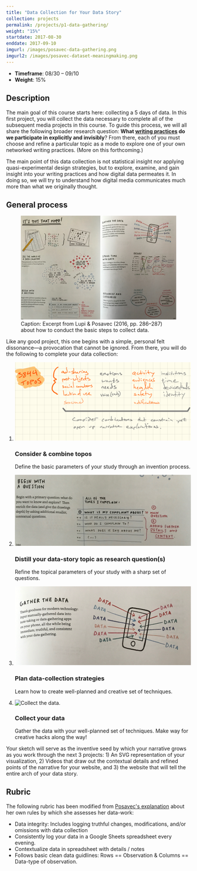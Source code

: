 ```yaml
---
title: "Data Collection for Your Data Story"
collection: projects
permalink: /projects/p1-data-gathering/
weight: "15%"
startdate: 2017-08-30
enddate: 2017-09-10
imgurl: /images/posavec-data-gathering.png
imgurl2: /images/posavec-dataset-meaningmaking.png
---
```


<ul class="project-top-info">
  <li>
    <b>Timeframe</b>: 08/30 &ndash; 09/10</li>
  <li>
    <b>Weight</b>: 15%</li>
</ul>

## Description

The main goal of this course starts here: collecting a 5 days of data. In this first project, you will collect the data necessary to complete all of the subsequent media projects in this course. To guide this process, we will all share the following broader research question: **What [writing practices](/assets/docs/writing-practices.pdf) do we participate in explicitly and invisibly**? From there, each of you must choose and refine a particular topic as a mode to explore one of your own networked writing practices. (More on this forthcoming.)

The main point of this data collection is not statistical insight nor applying quasi-experimental design strategies, but to explore, examine, and gain insight into your writing practices and how digital data permeates it. In doing so, we will try to understand how digital media communicates much more than what we originally thought.

## General process

<figure id="twitter-css-body" class="figure-inline proj-img">
  <img src="/images/deardata-data-process-1.png" alt="Excerpt from Lupi &amp; Posavec (2016, pp. 286&ndash;287) about how to conduct the basic steps to collect data." />
  <figcaption>
    Caption: Excerpt from Lupi &amp; Posavec (2016, pp. 286&ndash;287) about how to conduct the basic steps to collect data.
  </figcaption>
</figure>

Like any good project, this one begins with a simple, personal felt dissonance&mdash;a provocation that cannot be ignored. From there, you will do the following to complete your data collection:

<ol id="process-list">
  <li>
    <img class="image" src="/images/3844-datastory-topos.png" alt="Data-gathering image" />
    <div class="content">
      <h3>Consider &amp; combine topos</h3>
      <p>
        Define the basic parameters of your study through an invention process.</p>
    </div>
  </li>
  <li>
    <img class="image" src="/images/deardata-data-process-question.jpg" alt="How to distill a good set of questions." />
    <div class="content">
      <h3>Distill your data-story topic as research question(s)</h3>
      <p>Refine the topical parameters of your study with a sharp set of questions.</p>
    </div>
  </li>
  <li>
    <img class="image" src="/images/deardata-data-process-collectionplan.png" alt="Plan for data collection." />
    <div class="content">
      <h3>Plan data-collection strategies</h3>
      <p>Learn how to create well-planned and creative set of techniques.</p>
    </div>
  </li>
  <li>
    <img class="image" src="/images/posavec-data-gathering.png" alt="Collect the data." />
    <div class="content">
      <h3>Collect your data</h3>
      <p>Gather the data with your well-planned set of techniques. Make way for creative hacks along the way!</p>
    </div>
  </li>
</ol>

<!-- <ol>
  <li>Based on your questions, decide what your data points are and how to keep track of them. (This will involve creativity and dedication!)</li>
  <li>Gather the data</li>
  <li>Analyze the data by organizing, categorizing it, re-organizing it, etc.</li>
  <li>Find the story</li>
  <li>Decide on how to represent it visually</li>
  <li>Sketch out your visualization</li>
</ol> -->

Your sketch will serve as the inventive seed by which your narrative grows as you work through the next 3 projects: 1) An SVG representation of your visualization, 2) Videos that draw out the contextual details and refined points of the narrative for your website, and 3) the website that will tell the entire arch of your data story.

## Rubric

The following rubric has been modified from <a href="https://youtu.be/dwj22Fm3n5g?t=799" target="_blank">Posavec's explanation</a> about her own rules by which she assesses her data-work:

<ul>
  <li>
    Data integrity: Includes logging truthful changes, modifications, and/or omissions with data collection</li>
  <li>
    Consistently log your data in a Google Sheets spreadsheet every evening.</li>
  <li>
    Contextualize data in spreadsheet with details / notes</li>
  <li>
    Follows basic clean data guidlines: Rows == Observation &amp; Columns == Data-type of observation.</li>
</ul>
